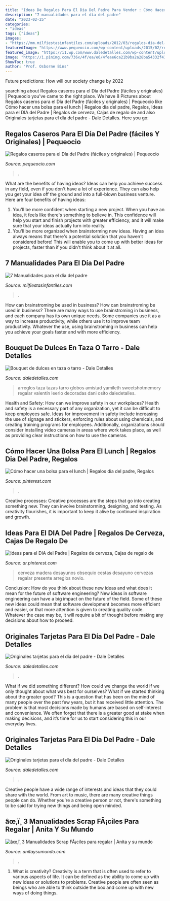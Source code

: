```yaml
---
title: "Ideas De Regalos Para El Dia Del Padre Para Vender : Cómo Hacer Una Bolsa Para El Lunch"
description: "7 manualidades para el día del padre"
date: "2023-02-25"
categories:
- "ideas"
tags: ["ideas"]
images:
- "https://mm.milfiestasinfantiles.com/uploads/2012/03/regalos-dia-del-padre-marco.jpg"
featuredImage: "https://www.pequeocio.com/wp-content/uploads/2015/02/regalos-caseros-papa-860x700.jpg"
featured_image: "https://i1.wp.com/www.daledetalles.com/wp-content/uploads/2018/01/bouquet-de-dulces1.jpg?resize=500%2C667"
image: "https://i.pinimg.com/736x/4f/ea/e6/4feae6ca21b9ba2a28ba54332f41e0cf.jpg"
ShowToc: true
author: "Prof. Osborne Bins"
---
```



Future predictions: How will our society change by 2022
 

	

		
searching about Regalos caseros para el Día del Padre (fáciles y originales) | Pequeocio you've came to the right place. We have 8 Pictures about Regalos caseros para el Día del Padre (fáciles y originales) | Pequeocio like Cómo hacer una bolsa para el lunch | Regalos dia del padre, Regalos, Ideas para el DIA del Padre | Regalos de cerveza, Cajas de regalo de and also Originales tarjetas para el día del padre - Dale Detalles. Here you go:
		
    
## Regalos Caseros Para El Día Del Padre (fáciles Y Originales) | Pequeocio

<img loading=lazy src="https://www.pequeocio.com/wp-content/uploads/2015/02/regalos-caseros-papa-860x700.jpg" onerror="this.onerror=null;this.src='https://tse2.mm.bing.net/th?id=OIP.xFQSRbY9RPDXotvD2-XswAHaGB&amp;pid=15.1';" alt="Regalos caseros para el Día del Padre (fáciles y originales) | Pequeocio">

_Source: pequeocio.com_

>. 

	

What are the benefits of having ideas?
Ideas can help you achieve success in any field, even if you don't have a lot of experience. They can also help you get your idea off the ground and into a full-blown business venture. Here are four benefits of having ideas: 
1. You'll be more confident when starting a new project. When you have an idea, it feels like there's something to believe in. This confidence will help you start and finish projects with greater efficiency, and it will make sure that your ideas actually turn into reality. 
2. You'll be more organized when brainstorming new ideas. Having an idea always means that there's a potential solution that you haven't considered before! This will enable you to come up with better ideas for projects, faster than if you didn't think about it at all. 

    
## 7 Manualidades Para El Día Del Padre

<img loading=lazy src="https://mm.milfiestasinfantiles.com/uploads/2012/03/regalos-dia-del-padre-marco.jpg" onerror="this.onerror=null;this.src='https://tse1.mm.bing.net/th?id=OIP.DyeX_A75bYvvTOO9K_gCQQHaFt&amp;pid=15.1';" alt="7 Manualidades para el día del padre">

_Source: milfiestasinfantiles.com_

>. 

	

How can brainstroming be used in business?
How can brainstroming be used in business? There are many ways to use brainstroming in business, and each company has its own unique needs. Some companies use it as a way to increase productivity, while others use it to improve team productivity. Whatever the use, using brainstroming in business can help you achieve your goals faster and with more efficiency.

    
## Bouquet De Dulces En Taza O Tarro - Dale Detalles

<img loading=lazy src="https://i1.wp.com/www.daledetalles.com/wp-content/uploads/2018/01/bouquet-de-dulces1.jpg?resize=500%2C667" onerror="this.onerror=null;this.src='https://tse1.mm.bing.net/th?id=OIP.jya9mIs670RQ_b9QQGy5awHaJ4&amp;pid=15.1';" alt="Bouquet de dulces en taza o tarro - Dale Detalles">

_Source: daledetalles.com_

>arreglos taza tazas tarro globos amistad yamileth sweetshotmemory regalar valentín leerlo decoradas dani osito daledetalles. 

	

Health and Safety: How can we improve safety in our workplaces?
Health and safety is a necessary part of any organization, yet it can be difficult to keep employees safe. Ideas for improvement in safety include increasing the use of signage and stickers, enforcing rules about using chemicals, and creating training programs for employees. Additionally, organizations should consider installing video cameras in areas where work takes place, as well as providing clear instructions on how to use the cameras.

    
## Cómo Hacer Una Bolsa Para El Lunch | Regalos Dia Del Padre, Regalos

<img loading=lazy src="https://i.pinimg.com/736x/4f/ea/e6/4feae6ca21b9ba2a28ba54332f41e0cf.jpg" onerror="this.onerror=null;this.src='https://tse2.mm.bing.net/th?id=OIP.AxN6m23ZWGzxQjbBWPgcWAHaPc&amp;pid=15.1';" alt="Cómo hacer una bolsa para el lunch | Regalos dia del padre, Regalos">

_Source: pinterest.com_

>. 

	

Creative processes:
Creative processes are the steps that go into creating something new. They can involve brainstorming, designing, and testing. As creativity flourishes, it is important to keep it alive by continued inspiration and growth.

    
## Ideas Para El DIA Del Padre | Regalos De Cerveza, Cajas De Regalo De

<img loading=lazy src="https://i.pinimg.com/736x/06/c2/e2/06c2e2389c2565526502200aee8ade2e.jpg" onerror="this.onerror=null;this.src='https://tse3.mm.bing.net/th?id=OIP.Zt6WaYOJTmkiBlIFIy1kgAAAAA&amp;pid=15.1';" alt="Ideas para el DIA del Padre | Regalos de cerveza, Cajas de regalo de">

_Source: ar.pinterest.com_

>cerveza madera desayunos obsequio cestas desayuno cervezas regalar presente arreglos novio. 

	

Conclusion: How do you think about these new ideas and what does it mean for the future of software engineering?
New ideas in software engineering can have a big impact on the future of the field. Some of these new ideas could mean that software development becomes more efficient and easier, or that more attention is given to creating quality code. Whatever the case may be, it will require a bit of thought before making any decisions about how to proceed.

    
## Originales Tarjetas Para El Día Del Padre - Dale Detalles

<img loading=lazy src="https://i0.wp.com/www.daledetalles.com/wp-content/uploads/2017/06/tarjeta-dia-del-padre6.jpg" onerror="this.onerror=null;this.src='https://tse2.mm.bing.net/th?id=OIP.c-TPLanVGceOoknUNxE9tgHaJ1&amp;pid=15.1';" alt="Originales tarjetas para el día del padre - Dale Detalles">

_Source: daledetalles.com_

>. 

	

What if we did something different?
How could we change the world if we only thought about what was best for ourselves? What if we started thinking about the greater good? This is a question that has been on the mind of many people over the past few years, but it has received little attention. The problem is that most decisions made by humans are based on self-interest and convenience. We often forget that there is a greater good at stake when making decisions, and it’s time for us to start considering this in our everyday lives.

    
## Originales Tarjetas Para El Día Del Padre - Dale Detalles

<img loading=lazy src="https://i1.wp.com/www.daledetalles.com/wp-content/uploads/2017/06/tarjeta-dia-del-padre19.png" onerror="this.onerror=null;this.src='https://tse3.mm.bing.net/th?id=OIP.tDtCNErof83BI6AjpLDz7QHaDP&amp;pid=15.1';" alt="Originales tarjetas para el día del padre - Dale Detalles">

_Source: daledetalles.com_

>. 

	

Creative people have a wide range of interests and ideas that they could share with the world. From art to music, there are many creative things people can do. Whether you're a creative person or not, there's something to be said for trying new things and being open minded.

    
## âœ‚ï¸ 3 Manualidades Scrap FÃ¡ciles Para Regalar | Anita Y Su Mundo

<img loading=lazy src="https://anitaysumundo.com/wp-content/uploads/2017/01/manualidades-faciles-dia-enamorados.jpg" onerror="this.onerror=null;this.src='https://tse4.mm.bing.net/th?id=OIP.iXABcpNutwdOZ_GaAeY0rgHaFx&amp;pid=15.1';" alt="âœ‚ï¸ 3 Manualidades Scrap FÃ¡ciles para regalar | Anita y su mundo">

_Source: anitaysumundo.com_

>. 

	

1. What is creativity?
Creativity is a term that is often used to refer to various aspects of life. It can be defined as the ability to come up with new ideas or solutions to problems. Creative people are often seen as beings who are able to think outside the box and come up with new ways of doing things.

